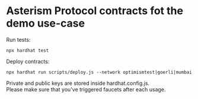 # Asterism Protocol contracts fot the demo use-case


Run tests: 
```shell
npx hardhat test
```

Deploy contracts:
```shell
npx hardhat run scripts/deploy.js --network optimismtest|goerli|mumbai
```

Private and public keys are stored inside hardhat.config.js.  
Please make sure that you've triggered faucets after each usage. 
